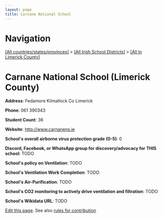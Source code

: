 ```yaml
---
layout: page
title: Carnane National School
---
```

# Navigation

[[All countries/states/provinces]](../../..) > [[All Irish School Districts]](../..) > [[All In Limerick County]](..)

# Carnane National School (Limerick County)

**Address**: Fedamore Kilmallock Co Limerick

**Phone**: 061 390343

**Student Count**: 36

**Website**: <http://www.carnanens.ie>

**School's overall airborne virus protection grade (0-5)**: 0

**Discord, Facebook, or WhatsApp group for discovery/advocacy for THIS school**: TODO

**School's policy on Ventilation**: TODO

**School's Ventilation Work Completion**: TODO

**School's Air-Purification**: TODO

**School's CO2 monitoring to actively drive ventilation and filtration**: TODO

**School's Wikidata URL**: TODO


[Edit this page](https://github.com/ventilate-schools/Ireland/edit/main/./Limerick_County/Carnane_National_School.md). See also [rules for contribution](../../../contribution-rules/)